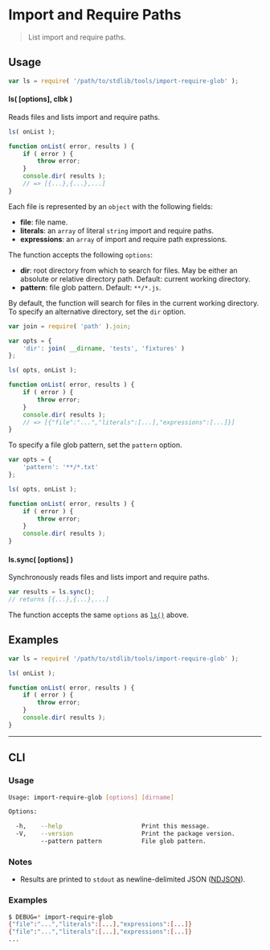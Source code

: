 # Import and Require Paths

> List import and require paths.


<section class="intro">

</section>

<!-- /.intro -->


<section class="usage">

## Usage

``` javascript
var ls = require( '/path/to/stdlib/tools/import-require-glob' );
```

<a name="ls"></a>

#### ls( \[options\], clbk )

Reads files and lists import and require paths.

``` javascript
ls( onList );

function onList( error, results ) {
    if ( error ) {
        throw error;
    }
    console.dir( results );
    // => [{...},{...},...]
}
```

Each file is represented by an `object` with the following fields:

* __file__: file name.
* __literals__: an `array` of literal `string` import and require paths.
* __expressions__: an `array` of import and require path expressions.

The function accepts the following `options`:

* __dir__: root directory from which to search for files. May be either an absolute or relative directory path. Default: current working directory.
* __pattern__: file glob pattern. Default: `**/*.js`.

By default, the function will search for files in the current working directory. To specify an alternative directory, set the `dir` option.

``` javascript
var join = require( 'path' ).join;

var opts = {
    'dir': join( __dirname, 'tests', 'fixtures' )
};

ls( opts, onList );

function onList( error, results ) {
    if ( error ) {
        throw error;
    }
    console.dir( results );
    // => [{"file":"...","literals":[...],"expressions":[...]}]
}
```

To specify a file glob pattern, set the `pattern` option.

``` javascript
var opts = {
    'pattern': '**/*.txt'
};

ls( opts, onList );

function onList( error, results ) {
    if ( error ) {
        throw error;
    }
    console.dir( results );
}
```

#### ls.sync( \[options\] )

Synchronously reads files and lists import and require paths.

``` javascript
var results = ls.sync();
// returns [{...},{...},...]
```

The function accepts the same `options` as [`ls()`](#ls) above.


</section>

<!-- /.usage -->


<section class="examples">

## Examples

``` javascript
var ls = require( '/path/to/stdlib/tools/import-require-glob' );

ls( onList );

function onList( error, results ) {
    if ( error ) {
        throw error;
    }
    console.dir( results );
}
```

</section>

<!-- /.examples -->


---

<section class="cli">

## CLI

<section class="usage">

### Usage

``` bash
Usage: import-require-glob [options] [dirname]

Options:

  -h,    --help                      Print this message.
  -V,    --version                   Print the package version.
         --pattern pattern           File glob pattern.
```

</section>

<!-- /.usage -->


<section class="notes">

### Notes

* Results are printed to `stdout` as newline-delimited JSON ([NDJSON][ndjson]).

</section>

<!-- /.notes -->


<section class="examples">

### Examples

``` bash
$ DEBUG=* import-require-glob
{"file":"...","literals":[...],"expressions":[...]}
{"file":"...","literals":[...],"expressions":[...]}
...
```

</section>

<!-- /.examples -->

</section>

<!-- /.cli -->


<section class="links">

[ndjson]: http://ndjson.org/

</section>

<!-- /.links -->
